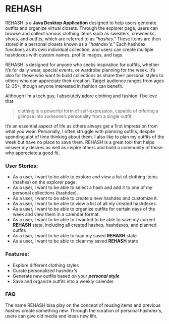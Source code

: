 
# REHASH 

REHASH is a **Java Desktop Application** designed to help users generate outfits and organize virtual closets. Through the explorer page, users can browse and collect various clothing items such as sweaters, crewnecks, shoes, and outfits, which are referred to as “*hashes*.” These items are then stored in a personal closets known as a “*hashdex's*.” Each hashdex functions as its own individual collection, and users can create multiple hashdexes with custom names, profile images, and tags.

REHASH is designed for anyone who seeks inspiration for outfits, whether it’s for daily wear, special events, or wardrobe planning for the week. It’s also for those who want to build collections as share their personal styles to others who can appreciate their creation. Target audience ranges from ages 12-35+, though anyone interested in fashion can benefit.

Although i’m a tech guy, I absolutely adore clothing and fashion. I believe that
 > clothing is a powerful form of self-expression, capable of offering a glimpse into someone’s personality from a single outfit. 

It’s an essential aspect of life as others always get a first impression from what you wear. Personally, I often struggle with planning outfits, despite spending alot of time thinking about them. I also like to plan my outfits of the week but have no place to save them. REHASH is a great tool that helps answer my desires as well as inspire others and build a community of those who appreciate a good fit.

### User Stories:

- As a user, I want to be able to explore and view a list of clothing items (hashes) on the explorer page.
- As a user, I want to be able to select a hash and add it to one of my personal collections (hashdex).
- As a user, I want to be able to create a new hashdex and customize it.
- As a user, I want to be able to view a list of all my created hashdexes.
- As a user, I want to be able to organize outfits for certain days of the week and view them in a calendar format.
- As a user, I want to be able to I wanted to be able to save my current **REHASH** state, including all created hashes, hashdexes, and planned outfits
- As a user, I want to be able to load my saved **REHASH** state
- As a user, I want to be able to clear my saved **REHASH** state


### Features:
- Explore different clothing styles
- Curate personalized hashdex's
- Generate new outfits based on your ***personal style***
- Save and organize outfits into a weekly calender

### FAQ

The name REHASH bisa play on the concept of reusing items and previous *hashes* create something new. Through the curation of personal hashdex's, users can give old media and ideas new life.
